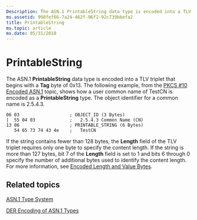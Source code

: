```yaml
---
Description: The ASN.1 PrintableString data type is encoded into a TLV triplet that begins with a Tag byte of 0x13.
ms.assetid: 998fef66-7a24-462f-96f2-92c739bbefa2
title: PrintableString
ms.topic: article
ms.date: 05/31/2018
---
```


# PrintableString

The ASN.1 **PrintableString** data type is encoded into a TLV triplet that begins with a **Tag** byte of 0x13. The following example, from the [PKCS \#10 Encoded ASN.1](pkcs--10-encoded-asn-1.md) topic, shows how a user common name of TestCN is encoded as a **PrintableString** type. The object identifier for a common name is 2.5.4.3.

``` syntax
06 03                   ; OBJECT_ID (3 Bytes)
|  55 04 03             ;   2.5.4.3 Common Name (CN)
13 06                   ; PRINTABLE_STRING (6 Bytes)
   54 65 73 74 43 4e    ;   TestCN
```

If the string contains fewer than 128 bytes, the **Length** field of the TLV triplet requires only one byte to specify the content length. If the string is more than 127 bytes, bit 7 of the **Length** field is set to 1 and bits 6 through 0 specify the number of additional bytes used to identify the content length. For more information, see [Encoded Length and Value Bytes](about-encoded-length-and-value-bytes.md).

## Related topics

<dl> <dt>

[ASN.1 Type System](about-asn-1-type-system.md)
</dt> <dt>

[DER Encoding of ASN.1 Types](about-der-encoding-of-asn-1-types.md)
</dt> </dl>

 

 



